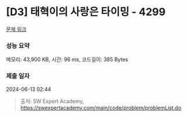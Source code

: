 # [D3] 태혁이의 사랑은 타이밍 - 4299 

[문제 링크](https://swexpertacademy.com/main/code/problem/problemDetail.do?contestProbId=AWLv6mx6htoDFAVV) 

### 성능 요약

메모리: 43,900 KB, 시간: 96 ms, 코드길이: 385 Bytes

### 제출 일자

2024-06-13 02:44



> 출처: SW Expert Academy, https://swexpertacademy.com/main/code/problem/problemList.do